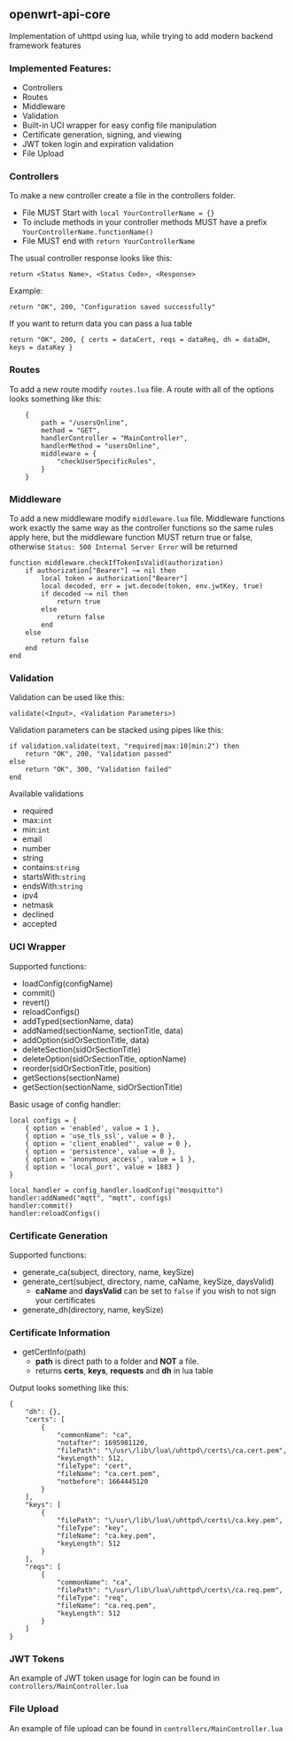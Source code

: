 ## openwrt-api-core

Implementation of uhttpd using lua, while trying to add modern backend framework features

### Implemented Features:

* Controllers
* Routes
* Middleware
* Validation 
* Built-in UCI wrapper for easy config file manipulation
* Certificate generation, signing, and viewing
* JWT token login and expiration validation
* File Upload

### Controllers

To make a new controller create a file in the controllers folder.

* File MUST Start with 
`local YourControllerName = {}`
* To include methods in your controller methods MUST have a prefix `YourControllerName.functionName()`
* File MUST end with `return YourControllerName`

The usual controller response looks like this:

`return <Status Name>, <Status Code>, <Response>`

Example:

`return "OK", 200, "Configuration saved successfully"`

If you want to return data you can pass a lua table

```return "OK", 200, { certs = dataCert, reqs = dataReq, dh = dataDH, keys = dataKey }```

<!-- Controller must return a response, otherwise `Status: 500 Internal Server Error` will be returned -->

### Routes

To add a new route modify `routes.lua` file. A route with all of the options looks something like this: 
```
    {
        path = "/usersOnline",
        method = "GET",
        handlerController = "MainController",
        handlerMethod = "usersOnline",
        middleware = {
            "checkUserSpecificRules",
        }
    }
```

### Middleware

To add a new middleware modify `middleware.lua` file. Middleware functions work exactly the same way as the controller functions so the same rules apply here, but the middleware function MUST return true or false, otherwise `Status: 500 Internal Server Error` will be returned

```
function middleware.checkIfTokenIsValid(authorization)
    if authorization["Bearer"] ~= nil then
        local token = authorization["Bearer"]
        local decoded, err = jwt.decode(token, env.jwtKey, true)
        if decoded ~= nil then
            return true
        else
            return false
        end
    else
        return false
    end
end
```


### Validation

Validation can be used like this:

`validate(<Input>, <Validation Parameters>)`

Validation parameters can be stacked using pipes like this:

```
if validation.validate(text, "required|max:10|min:2") then
    return "OK", 200, "Validation passed"
else
    return "OK", 300, "Validation failed"
end
```


Available validations
* required
* max:`int`
* min:`int`
* email
* number
* string
* contains:`string`
* startsWith:`string`
* endsWith:`string`
* ipv4
* netmask
* declined
* accepted

### UCI Wrapper

Supported functions:

* loadConfig(configName)
* commit()
* revert()
* reloadConfigs()
* addTyped(sectionName, data)
* addNamed(sectionName, sectionTitle, data)
* addOption(sidOrSectionTitle, data)
* deleteSection(sidOrSectionTitle)
* deleteOption(sidOrSectionTitle, optionName)
* reorder(sidOrSectionTitle, position)
* getSections(sectionName)
* getSection(sectionName, sidOrSectionTitle)

Basic usage of config handler:

```
local configs = {
    { option = 'enabled', value = 1 },
    { option = 'use_tls_ssl', value = 0 },
    { option = 'client_enabled"', value = 0 },
    { option = 'persistence', value = 0 },
    { option = 'anonymous_access', value = 1 },
    { option = 'local_port', value = 1883 }
}

local handler = config_handler.loadConfig("mosquitto")
handler:addNamed("mqtt", "mqtt", configs)
handler:commit()
handler:reloadConfigs()
```

### Certificate Generation

Supported functions:
* generate_ca(subject, directory, name, keySize)
* generate_cert(subject, directory, name, caName, keySize, daysValid)
  - **caName** and **daysValid** can be set to `false` if you wish to not sign your certificates
* generate_dh(directory, name, keySize)

### Certificate Information

* getCertInfo(path)
  - **path** is direct path to a folder and **NOT** a file.
  - returns **certs**, **keys**, **requests** and **dh** in lua table

Output looks something like this:
```
{
	"dh": {},
	"certs": [
		{
			"commonName": "ca",
			"notafter": 1695981120,
			"filePath": "\/usr\/lib\/lua\/uhttpd\/certs\/ca.cert.pem",
			"keyLength": 512,
			"fileType": "cert",
			"fileName": "ca.cert.pem",
			"notbefore": 1664445120
		}
	],
	"keys": [
		{
			"filePath": "\/usr\/lib\/lua\/uhttpd\/certs\/ca.key.pem",
			"fileType": "key",
			"fileName": "ca.key.pem",
			"keyLength": 512
		}
	],
	"reqs": [
		{
			"commonName": "ca",
			"filePath": "\/usr\/lib\/lua\/uhttpd\/certs\/ca.req.pem",
			"fileType": "req",
			"fileName": "ca.req.pem",
			"keyLength": 512
		}
	]
}
```
### JWT Tokens

An example of JWT token usage for login can be found in `controllers/MainController.lua`

### File Upload

An example of file upload can be found in `controllers/MainController.lua`



